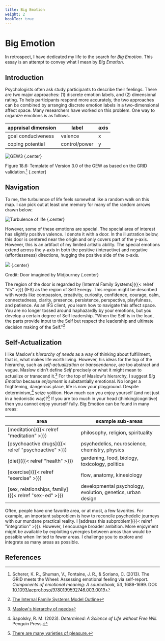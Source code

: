 ```yaml
---
title: Big Emotion
weight: 2
bookToc: true
---
```


# Big Emotion

In retrospect, I have dedicated my life to the search for *Big Emotion*.
This essay is an attempt to convey what I mean by *Big Emotion*.

## Introduction

Psychologists often ask study participants to describe their feelings.
There are two major approaches: (1) discrete emotion labels, and (2) dimensional rating.
To help participants respond more accurately, the two approaches can be combined by arranging discrete emotion labels in a two-dimensional affect space.
Many researchers have worked on this problem.
One way to organize emotions is as follows.

| appraisal dimension | label | axis |
| --------------------|-------|------|
| goal conduciveness | valence | x |
| coping potential | control/power | y |

![GEW3](gew3.webp)
{.center}

Figure 18.6: Template of Version 3.0 of the GEW as based on the GRID validation.[^scherer2013]
{.center}

## Navigation

To me, the turbulence of life feels somewhat like a random walk on this map.
I can pick out at least one memory for many of the random arrows drawn below:

![Turbulence of life](random.webp)
{.center}

However, some of these emotions are special.
The special area of interest has slightly positive valence.
I denote it with a door.
In the illustration below, this door is centered near the origin and only covers part of the y-axis.
However, this is an artifact of my limited artistic ability.
The special emotions extend across the y-axis in both the positive (interactive) and negative (effortlessness) directions, hugging the positive side of the x-axis.

![](door.webp)
{.center}

Credit: Door imagined by Midjourney
{.center}

The region of the door is regarded by [Internal Family Systems]({{< relref "ifs" >}}) (IFS) as the region of Self Energy.
This region might be described with words like compassion, creativity, curiosity, confidence, courage, calm, connectedness, clarity, presence, persistence, perspective, playfulness, and patience.
As an IFS client, you learn how to navigate this affect space.
You are no longer tossed around haphazardly by your emotions, but you develop a certain degree of Self leadership.
"When the Self is in the lead, the parts provide input to the Self but respect the leadership and ultimate decision making of the Self."[^ifs-model]

## Self-Actualization

I like Maslow's *hierarchy of needs* as a way of thinking about fulfillment, that is, what makes life worth living.
However, his ideas for the top of the hierarchy, such as *self-actualization* or *transcendence*, are too abstract and vague.
Maslow didn't define *Self* precisely or what it might mean to actualize or transcend it.[^maslow]
For the top of Maslow's hierarchy, I suggest *Big Emotion* because *enjoyment* is substantially emotional.
No longer a frightening, dangerous place, life is now your playground.
Despite determinism,[^sapolsky2023] seize volition.
How much can you enjoy yourself (and not just in a hedonistic way)?[^pleasure]
If you are too much in your head (thinking/cognitive) then you cannot enjoy yourself fully.
Big Emotion can be found in many areas:

| area | example sub-areas |
| ---- | ----------------- |
| [meditation]({{< relref "meditation" >}}) | philosophy, religion, spirituality |
| [psychoactive drugs]({{< relref "psychoactive" >}}) | psychedelics, neuroscience, chemistry, physics |
| [diet]({{< relref "health" >}}) | gardening, food, biology, toxicology, politics |
| [exercise]({{< relref "exercise" >}}) | flow, anatomy, kinesiology |
| [sex, relationships, family]({{< relref "sex-ed" >}}) | developmental psychology, evolution, genetics, urban design |

Often, people have one favorite area, or at most, a few favorites.
For example, an important subproblem is how to reconcile psychedelic journeys with our mundane practical reality.
I [address this subproblem]({{< relref "integration" >}}).
However, I encourage broader ambition.
More enjoyment might be available by exploiting synergies between areas than would be possible when limited to fewer areas.
I challenge you to explore and integrate as many areas as possible.

## References

[^scherer2013]: Scherer, K. R., Shuman, V., Fontaine, J. R., & Soriano, C. (2013). The GRID meets the Wheel: Assessing emotional feeling via self-report. *Components of emotional meaning: A sourcebook, 53,* 1689-1699. DOI: [10.1093/acprof:oso/9780199592746.003.0019](https://doi.org/10.1093/acprof:oso/9780199592746.003.0019)

[^ifs-model]: [The Internal Family Systems Model Outline](https://ifs-institute.com/resources/articles/internal-family-systems-model-outline)

[^maslow]: [Maslow's hierarchy of needs](https://en.wikipedia.org/wiki/Maslow%27s_hierarchy_of_needs)

[^pleasure]: [There are many varieties of pleasure.](https://en.wikipedia.org/wiki/Pleasure)

[^sapolsky2023]: Sapolsky, R. M. (2023). *Determined: A Science of Life without Free Will.* Penguin Press.
